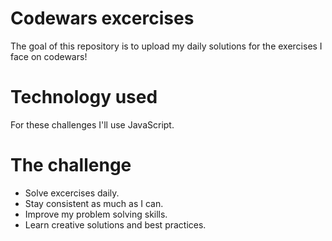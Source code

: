 # Codewars excercises
The goal of this repository is to upload my daily solutions for the exercises I face on codewars!

# Technology used
For these challenges I'll use JavaScript.

# The challenge
* Solve excercises daily.
* Stay consistent as much as I can.
* Improve my problem solving skills.
* Learn creative solutions and best practices.
